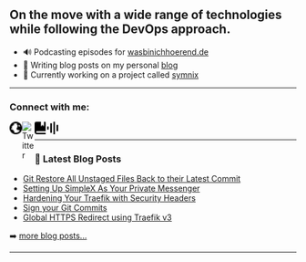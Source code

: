 ## On the move with a wide range of technologies while following the DevOps approach.
- 🔊 Podcasting episodes for [wasbinichhoerend.de][podcast]
- 📰 Writing blog posts on my personal [blog]
- 🚀 Currently working on a project called [symnix]

---

### Connect with me:

[<img align="left" alt="Homepage" width="22px" src="https://raw.githubusercontent.com/iconic/open-iconic/master/svg/globe.svg" />][website]
[<img align="left" alt="Twitter" width="22px" src="https://cdn.jsdelivr.net/npm/simple-icons@v3/icons/twitter.svg" />][twitter]
[<img align="left" alt="Blog" width="22px" src="https://raw.githubusercontent.com/iconic/open-iconic/master/svg/book.svg" />][blog]
[<img align="left" alt="Blog" width="22px" src="https://raw.githubusercontent.com/iconic/open-iconic/master/svg/audio-spectrum.svg" />][podcast]

<br />

---

### 📕 Latest Blog Posts

<!-- BLOG-POST-LIST:START -->
- [Git Restore All Unstaged Files Back to their Latest Commit](https://xfuture-blog.com/posts/git-restore-all-unstaged-files/)
- [Setting Up SimpleX As Your Private Messenger](https://xfuture-blog.com/posts/setting-up-simplex-as-your-private-messenger/)
- [Hardening Your Traefik with Security Headers](https://xfuture-blog.com/posts/hardening-your-traefik-with-security-headers/)
- [Sign your Git Commits](https://xfuture-blog.com/posts/sign-your-git-commits/)
- [Global HTTPS Redirect using Traefik v3](https://xfuture-blog.com/posts/global-https-redirect-using-traefik-v3/)
<!-- BLOG-POST-LIST:END -->

➡️ [more blog posts...](https://www.xfuture-blog.com/)

---

[blog]: https://www.xfuture-blog.com/
[twitter]: https://twitter.com/xFuturecs
[website]: https://www.xfuture.digital
[podcast]: https://wasbinichhoerend.de/
[symnix]: https://symnix.com/
